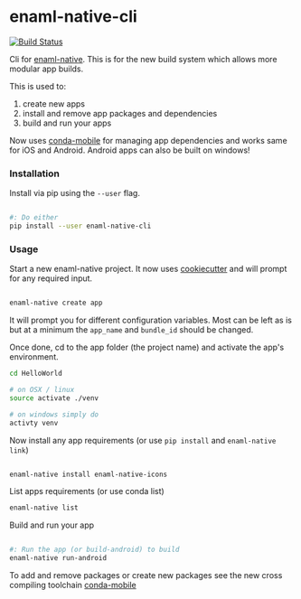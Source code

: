 # enaml-native-cli

[![Build Status](https://travis-ci.org/codelv/enaml-native-cli.svg?branch=master)](https://travis-ci.org/codelv/enaml-native-cli)

Cli for [enaml-native](https://github.com/codelv/enaml-native). This is for the new build 
system which allows more modular app builds.
 
This is used to:
 
 1. create new apps
 2. install and remove app packages and dependencies
 3. build and run your apps 

Now uses [conda-mobile](https://github.com/codelv/conda-mobile) for managing app 
dependencies and works same for iOS and Android. Android apps can also be built 
on windows!
 
 
### Installation

Install via pip using the `--user` flag. 

```bash 

#: Do either
pip install --user enaml-native-cli


```


### Usage

Start a new enaml-native project. It now uses [cookiecutter](http://cookiecutter.readthedocs.io/) 
and will prompt for any required input.

```bash 

enaml-native create app

```

It will prompt you for different configuration variables. Most can be left
as is but at a minimum the `app_name` and `bundle_id` should be changed.

Once done, cd to the app folder (the project name) and activate the app's 
environment.

```bash 
cd HelloWorld

# on OSX / linux
source activate ./venv

# on windows simply do
activty venv

```

Now install any app requirements (or use `pip install` and `enaml-native link`)

```bash

enaml-native install enaml-native-icons

```

List apps requirements (or use conda list)

```bash
enaml-native list
```

Build and run your app

```bash

#: Run the app (or build-android) to build
enaml-native run-android

```

To add and remove packages or create new packages see the new cross compiling
toolchain [conda-mobile](https://github.com/codelv/conda-mobile)
 

